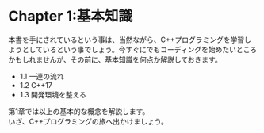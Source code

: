# Chapter 1:基本知識

本書を手にされているという事は、当然ながら、C++プログラミングを学習しようとしているという事でしょう。今すぐにでもコーディングを始めたいところかもしれませんが、その前に、基本知識を何点か解説しておきます。

* 1.1 一連の流れ
* 1.2 C++17
* 1.3 開発環境を整える

第1章では以上の基本的な概念を解説します。<br>いざ、C++プログラミングの旅へ出かけましょう。